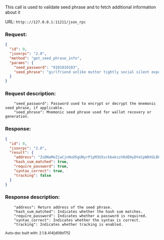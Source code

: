 This call is used to validate seed phrase and to fetch additional information about it

URL: ```http:://127.0.0.1:11211/json_rpc```
### Request: 
```json
{
  "id": 0,
  "jsonrpc": "2.0",
  "method": "get_seed_phrase_info",
  "params": {
    "seed_password": "0101010103",
    "seed_phrase": "girlfriend unlike mutter tightly social silent expect constant bid nowhere reach flower bite salt lightning conversation dog rush quietly become usually midnight each secret offer class"
  }
}
```
### Request description: 
```
    "seed_password": Password used to encrypt or decrypt the mnemonic seed phrase, if applicable.
    "seed_phrase": Mnemonic seed phrase used for wallet recovery or generation.

```
### Response: 
```json
{
  "id": 0,
  "jsonrpc": "2.0",
  "result": {
    "address": "ZxDNaMeZjwCjnHuU5gUNyrP1pM3U5vckbakzzV6dEHyDYeCpW8XGLBFTshcaY8LkG9RQn7FsQx8w2JeJzJwPwuDm2NfixPAXf",
    "hash_sum_matched": true,
    "require_password": true,
    "syntax_correct": true,
    "tracking": false
  }
}
```
### Response description: 
```
    "address": Return address of the seed phrase.
    "hash_sum_matched": Indicates whether the hash sum matches.
    "require_password": Indicates whether a password is required.
    "syntax_correct": Indicates whether the syntax is correct.
    "tracking": Indicates whether tracking is enabled.

```
<sub>Auto-doc built with: 2.1.8.414[d56bf75]</sub>